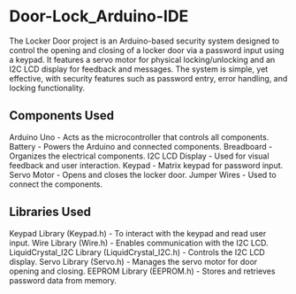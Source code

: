 # Door-Lock_Arduino-IDE
The Locker Door project is an Arduino-based security system designed to control the opening and closing of a locker door via a password input using a keypad. It features a servo motor for physical locking/unlocking and an I2C LCD display for feedback and messages. The system is simple, yet effective, with security features such as password entry, error handling, and locking functionality.

## Components Used
Arduino Uno - Acts as the microcontroller that controls all components.
Battery - Powers the Arduino and connected components.
Breadboard - Organizes the electrical components.
I2C LCD Display - Used for visual feedback and user interaction.
Keypad - Matrix keypad for password input.
Servo Motor - Opens and closes the locker door.
Jumper Wires - Used to connect the components.

## Libraries Used
Keypad Library (Keypad.h) - To interact with the keypad and read user input.
Wire Library (Wire.h) - Enables communication with the I2C LCD.
LiquidCrystal_I2C Library (LiquidCrystal_I2C.h) - Controls the I2C LCD display.
Servo Library (Servo.h) - Manages the servo motor for door opening and closing.
EEPROM Library (EEPROM.h) - Stores and retrieves password data from memory.
